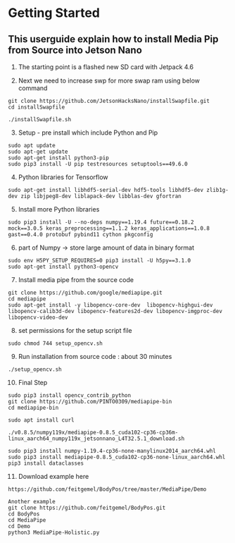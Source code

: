 # Getting Started

## This userguide explain how to install Media Pip from Source into Jetson Nano

1. The starting point is a flashed new SD card with Jetpack 4.6

2. Next we need to increase swp for more swap ram using below command
```
git clone https://github.com/JetsonHacksNano/installSwapfile.git  
cd installSwapfile

./installSwapfile.sh
```

3. Setup - pre install which include Python and Pip
```
sudo apt update
sudo apt-get update
sudo apt-get install python3-pip
sudo pip3 install -U pip testresources setuptools==49.6.0
```

4. Python libraries for Tensorflow
```
sudo apt-get install libhdf5-serial-dev hdf5-tools libhdf5-dev zlib1g-dev zip libjpeg8-dev liblapack-dev libblas-dev gfortran
```

5. Install more Python libraries
```
sudo pip3 install -U --no-deps numpy==1.19.4 future==0.18.2 mock==3.0.5 keras_preprocessing==1.1.2 keras_applications==1.0.8 gast==0.4.0 protobuf pybind11 cython pkgconfig
```

6. part of Numpy -> store large amount of data in binary format
```
sudo env H5PY_SETUP_REQUIRES=0 pip3 install -U h5py==3.1.0
sudo apt-get install python3-opencv
```

7. Install media pipe from the source code
```
git clone https://github.com/google/mediapipe.git
cd mediapipe
sudo apt-get install -y libopencv-core-dev  libopencv-highgui-dev libopencv-calib3d-dev libopencv-features2d-dev libopencv-imgproc-dev libopencv-video-dev
```

8. set permissions for the setup script file
```
sudo chmod 744 setup_opencv.sh
```

9. Run installation from source code : about 30 minutes
```
./setup_opencv.sh
```

10. Final Step
```
sudo pip3 install opencv_contrib_python
git clone https://github.com/PINTO0309/mediapipe-bin
cd mediapipe-bin

sudo apt install curl

./v0.8.5/numpy119x/mediapipe-0.8.5_cuda102-cp36-cp36m-linux_aarch64_numpy119x_jetsonnano_L4T32.5.1_download.sh

sudo pip3 install numpy-1.19.4-cp36-none-manylinux2014_aarch64.whl
sudo pip3 install mediapipe-0.8.5_cuda102-cp36-none-linux_aarch64.whl
pip3 install dataclasses
```

11. Download example here
```
https://github.com/feitgemel/BodyPos/tree/master/MediaPipe/Demo

Another example
git clone https://github.com/feitgemel/BodyPos.git
cd BodyPos
cd MediaPipe
cd Demo
python3 MediaPipe-Holistic.py
```
